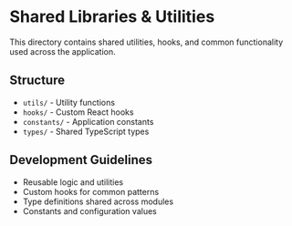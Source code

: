 # Shared Libraries & Utilities

This directory contains shared utilities, hooks, and common functionality used across the
application.

## Structure

- `utils/` - Utility functions
- `hooks/` - Custom React hooks
- `constants/` - Application constants
- `types/` - Shared TypeScript types

## Development Guidelines

- Reusable logic and utilities
- Custom hooks for common patterns
- Type definitions shared across modules
- Constants and configuration values
